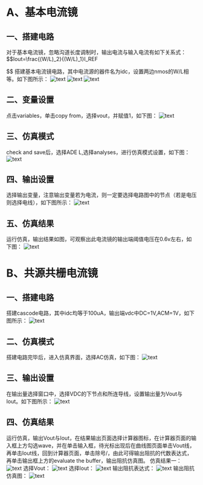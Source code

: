 # A、基本电流镜
## 一、搭建电路
对于基本电流镜，忽略沟道长度调制时，输出电流与输入电流有如下关系式：
$$Iout=\frac{(W/L)_2}{(W/L)_1}I_REF

$$
搭建基本电流镜电路，其中电流源的器件名为idc，设置两边nmos的W/L相等。如下图所示：
![text](https://github.com/dailiuyao/markdown-photos/blob/master/current%20mirror/schematic.png)
![text](https://github.com/dailiuyao/markdown-photos/blob/master/current%20mirror/idc.png)
![text](https://github.com/dailiuyao/markdown-photos/blob/master/current%20mirror/vdc.png)

## 二、变量设置
点击variables，单击copy from，选择vout，并赋值1，如下图：
![text](https://github.com/dailiuyao/markdown-photos/blob/master/current%20mirror/variables.png)

## 三、仿真模式
check and save后，选择ADE L,选择analyses，进行仿真模式设置，如下图：
![text](https://github.com/dailiuyao/markdown-photos/blob/master/current%20mirror/analyses.png)

## 四、输出设置
选择输出变量，注意输出变量若为电流，则一定要选择电路图中的节点（若是电压则选择电线），如下图所示：
![text](https://github.com/dailiuyao/markdown-photos/blob/master/current%20mirror/outputs.png)

## 五、仿真结果
运行仿真，输出结果如图，可观察出此电流镜的输出端阈值电压在0.6v左右，如下图：
![text](https://github.com/dailiuyao/markdown-photos/blob/master/current%20mirror/%E4%BB%BF%E7%9C%9F%E7%BB%93%E6%9E%9C.png)

# B、共源共栅电流镜
## 一、搭建电路
搭建cascode电路，其中idc均等于100uA，输出端vdc中DC=1V,ACM=1V，如下图所示：
![text](https://github.com/dailiuyao/markdown-photos/blob/master/cascode/%E7%94%B5%E8%B7%AF.png)

## 二、仿真模式
搭建电路完毕后，进入仿真界面，选择AC仿真，如下图：
![text](https://github.com/dailiuyao/markdown-photos/blob/master/cascode/analysis.png)

## 三、输出设置
在输出量选择窗口中，选择VDC的下节点和所连导线，设置输出量为Vout与Iout。如下图所示：
![text](https://github.com/dailiuyao/markdown-photos/blob/master/cascode/outputs.png)

## 四、仿真结果
运行仿真，输出Vout与Iout，在结果输出页面选择计算器图标，在计算器页面的输入框上方勾选wave，并在单击输入框，待光标出现后在曲线图页面单击Vout线，再单击Iout线，回到计算器页面，单击除号/，由此可得输出阻抗的代数表达式，再单击输出框上方的evaluate the buffer，输出阻抗仿真图。
仿真结果一：
![text](https://github.com/dailiuyao/markdown-photos/blob/master/cascode/%E4%BB%BF%E7%9C%9F%E7%BB%93%E6%9E%9C%E4%B8%80.png)
选择Vout：
![text](https://github.com/dailiuyao/markdown-photos/blob/master/cascode/%E9%80%89%E6%8B%A9Vout.png)
选择Iout：
![text](https://github.com/dailiuyao/markdown-photos/blob/master/cascode/%E9%80%89%E6%8B%A9Iout.png)
输出阻抗表达式：
![text](https://github.com/dailiuyao/markdown-photos/blob/master/cascode/VOUT-IOUT.png)
输出阻抗仿真图：
![text](https://github.com/dailiuyao/markdown-photos/blob/master/cascode/%E4%BB%BF%E7%9C%9F%E7%BB%93%E6%9E%9C%E4%BA%8C.png)
